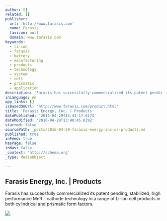 ```yaml
---
author: []
related: []
publisher:
  url: 'http://www.farasis.com'
  name: Farasis
  favicon: null
  domain: www.farasis.com
keywords:
  - li-ion
  - farasis
  - battery
  - manufacturing
  - products
  - technology
  - system
  - cell
  - prismatic
  - application
description: 'Farasis has successfully commercialized its patent pending, stabilized, high performance MnR - cathode technology in a range of Li-ion cell products in both cylindrical and prismatic form factors.'
inLanguage: en
app_links: []
isBasedOnUrl: 'http://www.farasis.com/product.html'
title: 'Farasis Energy, Inc. | Products'
datePublished: '2016-04-29T13:41:17.617Z'
dateModified: '2016-04-29T13:40:45.829Z'
starred: false
sourcePath: _posts/2016-04-29-farasis-energy-inc-or-products.md
published: true
inFeed: true
hasPage: false
inNav: false
_context: 'http://schema.org'
_type: MediaObject

---
```

<article style=""><h1>Farasis Energy, Inc. | Products</h1><p>Farasis has successfully commercialized its patent pending, stabilized, high performance MnR - cathode technology in a range of Li-ion cell products in both cylindrical and prismatic form factors.</p><img src="http://www.farasis.com/images/product.jpg" /></article>